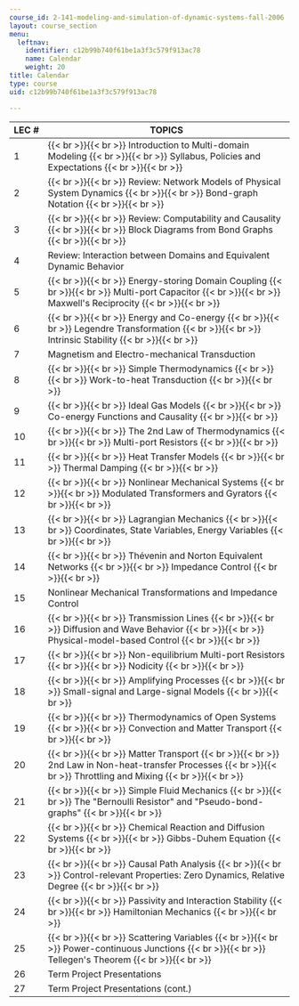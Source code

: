 ```yaml
---
course_id: 2-141-modeling-and-simulation-of-dynamic-systems-fall-2006
layout: course_section
menu:
  leftnav:
    identifier: c12b99b740f61be1a3f3c579f913ac78
    name: Calendar
    weight: 20
title: Calendar
type: course
uid: c12b99b740f61be1a3f3c579f913ac78

---
```


| LEC # | TOPICS |
| --- | --- |
| 1 |  {{< br >}}{{< br >}} Introduction to Multi-domain Modeling {{< br >}}{{< br >}} Syllabus, Policies and Expectations {{< br >}}{{< br >}}  |
| 2 |  {{< br >}}{{< br >}} Review: Network Models of Physical System Dynamics {{< br >}}{{< br >}} Bond-graph Notation {{< br >}}{{< br >}}  |
| 3 |  {{< br >}}{{< br >}} Review: Computability and Causality {{< br >}}{{< br >}} Block Diagrams from Bond Graphs {{< br >}}{{< br >}}  |
| 4 | Review: Interaction between Domains and Equivalent Dynamic Behavior |
| 5 |  {{< br >}}{{< br >}} Energy-storing Domain Coupling {{< br >}}{{< br >}} Multi-port Capacitor {{< br >}}{{< br >}} Maxwell's Reciprocity {{< br >}}{{< br >}}  |
| 6 |  {{< br >}}{{< br >}} Energy and Co-energy {{< br >}}{{< br >}} Legendre Transformation {{< br >}}{{< br >}} Intrinsic Stability {{< br >}}{{< br >}}  |
| 7 | Magnetism and Electro-mechanical Transduction |
| 8 |  {{< br >}}{{< br >}} Simple Thermodynamics {{< br >}}{{< br >}} Work-to-heat Transduction {{< br >}}{{< br >}}  |
| 9 |  {{< br >}}{{< br >}} Ideal Gas Models {{< br >}}{{< br >}} Co-energy Functions and Causality {{< br >}}{{< br >}}  |
| 10 |  {{< br >}}{{< br >}} The 2nd Law of Thermodynamics {{< br >}}{{< br >}} Multi-port Resistors {{< br >}}{{< br >}}  |
| 11 |  {{< br >}}{{< br >}} Heat Transfer Models {{< br >}}{{< br >}} Thermal Damping {{< br >}}{{< br >}}  |
| 12 |  {{< br >}}{{< br >}} Nonlinear Mechanical Systems {{< br >}}{{< br >}} Modulated Transformers and Gyrators {{< br >}}{{< br >}}  |
| 13 |  {{< br >}}{{< br >}} Lagrangian Mechanics {{< br >}}{{< br >}} Coordinates, State Variables, Energy Variables {{< br >}}{{< br >}}  |
| 14 |  {{< br >}}{{< br >}} Thévenin and Norton Equivalent Networks {{< br >}}{{< br >}} Impedance Control {{< br >}}{{< br >}}  |
| 15 | Nonlinear Mechanical Transformations and Impedance Control |
| 16 |  {{< br >}}{{< br >}} Transmission Lines {{< br >}}{{< br >}} Diffusion and Wave Behavior {{< br >}}{{< br >}} Physical-model-based Control {{< br >}}{{< br >}}  |
| 17 |  {{< br >}}{{< br >}} Non-equilibrium Multi-port Resistors {{< br >}}{{< br >}} Nodicity {{< br >}}{{< br >}}  |
| 18 |  {{< br >}}{{< br >}} Amplifying Processes {{< br >}}{{< br >}} Small-signal and Large-signal Models {{< br >}}{{< br >}}  |
| 19 |  {{< br >}}{{< br >}} Thermodynamics of Open Systems {{< br >}}{{< br >}} Convection and Matter Transport {{< br >}}{{< br >}}  |
| 20 |  {{< br >}}{{< br >}} Matter Transport {{< br >}}{{< br >}} 2nd Law in Non-heat-transfer Processes {{< br >}}{{< br >}} Throttling and Mixing {{< br >}}{{< br >}}  |
| 21 |  {{< br >}}{{< br >}} Simple Fluid Mechanics {{< br >}}{{< br >}} The "Bernoulli Resistor" and "Pseudo-bond-graphs" {{< br >}}{{< br >}}  |
| 22 |  {{< br >}}{{< br >}} Chemical Reaction and Diffusion Systems {{< br >}}{{< br >}} Gibbs-Duhem Equation {{< br >}}{{< br >}}  |
| 23 |  {{< br >}}{{< br >}} Causal Path Analysis {{< br >}}{{< br >}} Control-relevant Properties: Zero Dynamics, Relative Degree {{< br >}}{{< br >}}  |
| 24 |  {{< br >}}{{< br >}} Passivity and Interaction Stability {{< br >}}{{< br >}} Hamiltonian Mechanics {{< br >}}{{< br >}}  |
| 25 |  {{< br >}}{{< br >}} Scattering Variables {{< br >}}{{< br >}} Power-continuous Junctions {{< br >}}{{< br >}} Tellegen's Theorem {{< br >}}{{< br >}}  |
| 26 | Term Project Presentations |
| 27 | Term Project Presentations (cont.)